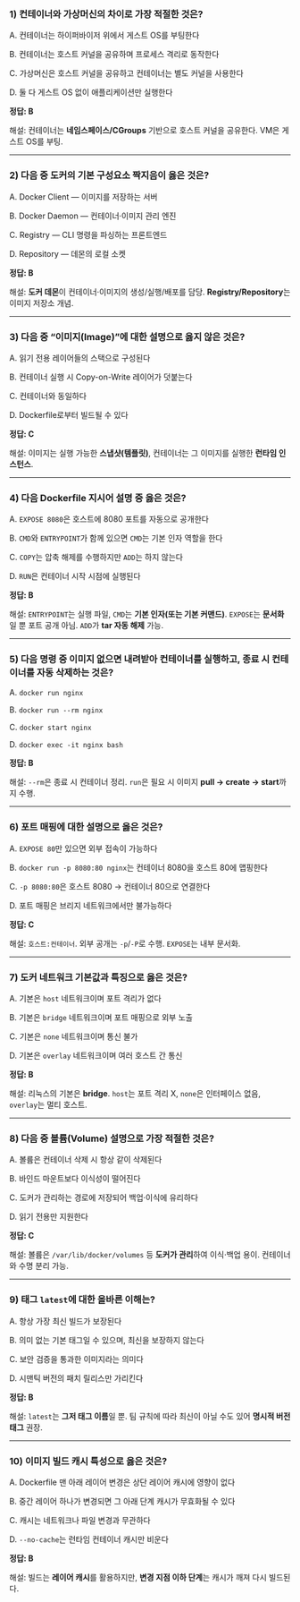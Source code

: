 ### 1) 컨테이너와 가상머신의 차이로 가장 적절한 것은?

A. 컨테이너는 하이퍼바이저 위에서 게스트 OS를 부팅한다

B. 컨테이너는 호스트 커널을 공유하며 프로세스 격리로 동작한다

C. 가상머신은 호스트 커널을 공유하고 컨테이너는 별도 커널을 사용한다

D. 둘 다 게스트 OS 없이 애플리케이션만 실행한다

**정답: B**

해설: 컨테이너는 **네임스페이스/CGroups** 기반으로 호스트 커널을 공유한다. VM은 게스트 OS를 부팅.

---

### 2) 다음 중 도커의 기본 구성요소 짝지음이 옳은 것은?

A. Docker Client — 이미지를 저장하는 서버

B. Docker Daemon — 컨테이너·이미지 관리 엔진

C. Registry — CLI 명령을 파싱하는 프론트엔드

D. Repository — 데몬의 로컬 소켓

**정답: B**

해설: **도커 데몬**이 컨테이너·이미지의 생성/실행/배포를 담당. **Registry/Repository**는 이미지 저장소 개념.

---

### 3) 다음 중 “이미지(Image)”에 대한 설명으로 옳지 않은 것은?

A. 읽기 전용 레이어들의 스택으로 구성된다

B. 컨테이너 실행 시 Copy-on-Write 레이어가 덧붙는다

C. 컨테이너와 동일하다

D. Dockerfile로부터 빌드될 수 있다

**정답: C**

해설: 이미지는 실행 가능한 **스냅샷(템플릿)**, 컨테이너는 그 이미지를 실행한 **런타임 인스턴스**.

---

### 4) 다음 Dockerfile 지시어 설명 중 옳은 것은?

A. `EXPOSE 8080`은 호스트에 8080 포트를 자동으로 공개한다

B. `CMD`와 `ENTRYPOINT`가 함께 있으면 `CMD`는 기본 인자 역할을 한다

C. `COPY`는 압축 해제를 수행하지만 `ADD`는 하지 않는다

D. `RUN`은 컨테이너 시작 시점에 실행된다

**정답: B**

해설: `ENTRYPOINT`는 실행 파일, `CMD`는 **기본 인자(또는 기본 커맨드)**. `EXPOSE`는 **문서화**일 뿐 포트 공개 아님. `ADD`가 **tar 자동 해제** 가능.

---

### 5) 다음 명령 중 **이미지 없으면 내려받아 컨테이너를 실행**하고, 종료 시 컨테이너를 **자동 삭제**하는 것은?

A. `docker run nginx`

B. `docker run --rm nginx`

C. `docker start nginx`

D. `docker exec -it nginx bash`

**정답: B**

해설: `--rm`은 종료 시 컨테이너 정리. `run`은 필요 시 이미지 **pull → create → start**까지 수행.

---

### 6) 포트 매핑에 대한 설명으로 옳은 것은?

A. `EXPOSE 80`만 있으면 외부 접속이 가능하다

B. `docker run -p 8080:80 nginx`는 컨테이너 8080을 호스트 80에 맵핑한다

C. `-p 8080:80`은 호스트 8080 → 컨테이너 80으로 연결한다

D. 포트 매핑은 브리지 네트워크에서만 불가능하다

**정답: C**

해설: `호스트:컨테이너`. 외부 공개는 `-p`/`-P`로 수행. `EXPOSE`는 내부 문서화.

---

### 7) 도커 네트워크 기본값과 특징으로 옳은 것은?

A. 기본은 `host` 네트워크이며 포트 격리가 없다

B. 기본은 `bridge` 네트워크이며 포트 매핑으로 외부 노출

C. 기본은 `none` 네트워크이며 통신 불가

D. 기본은 `overlay` 네트워크이며 여러 호스트 간 통신

**정답: B**

해설: 리눅스의 기본은 **bridge**. `host`는 포트 격리 X, `none`은 인터페이스 없음, `overlay`는 멀티 호스트.

---

### 8) 다음 중 **볼륨(Volume)** 설명으로 가장 적절한 것은?

A. 볼륨은 컨테이너 삭제 시 항상 같이 삭제된다

B. 바인드 마운트보다 이식성이 떨어진다

C. 도커가 관리하는 경로에 저장되어 백업·이식에 유리하다

D. 읽기 전용만 지원한다

**정답: C**

해설: 볼륨은 `/var/lib/docker/volumes` 등 **도커가 관리**하여 이식·백업 용이. 컨테이너와 수명 분리 가능.

---

### 9) 태그 `latest`에 대한 올바른 이해는?

A. 항상 가장 최신 빌드가 보장된다

B. 의미 없는 기본 태그일 수 있으며, 최신을 보장하지 않는다

C. 보안 검증을 통과한 이미지라는 의미다

D. 시맨틱 버전의 패치 릴리스만 가리킨다

**정답: B**

해설: `latest`는 **그저 태그 이름**일 뿐. 팀 규칙에 따라 최신이 아닐 수도 있어 **명시적 버전 태그** 권장.

---

### 10) 이미지 빌드 캐시 특성으로 옳은 것은?

A. Dockerfile 맨 아래 레이어 변경은 상단 레이어 캐시에 영향이 없다

B. 중간 레이어 하나가 변경되면 그 아래 단계 캐시가 무효화될 수 있다

C. 캐시는 네트워크나 파일 변경과 무관하다

D. `--no-cache`는 런타임 컨테이너 캐시만 비운다

**정답: B**

해설: 빌드는 **레이어 캐시**를 활용하지만, **변경 지점 이하 단계**는 캐시가 깨져 다시 빌드된다.
